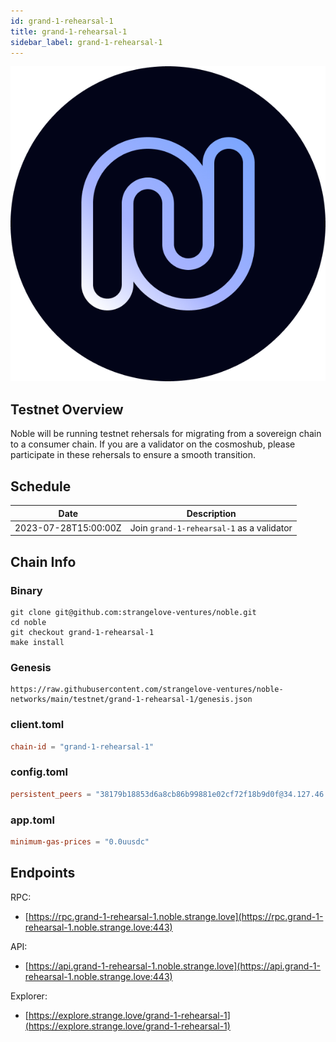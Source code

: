 ```yaml
---
id: grand-1-rehearsal-1
title: grand-1-rehearsal-1
sidebar_label: grand-1-rehearsal-1
---
```


![Noble logo](https://raw.githubusercontent.com/cosmos/chain-registry/master/noble/images/stake.png)

## Testnet Overview
Noble will be running testnet rehersals for migrating from a sovereign chain to a consumer chain. If you are a validator on the cosmoshub, please participate in these rehersals to ensure a smooth transition.

## Schedule

| Date                 | Description                                |
|----------------------|--------------------------------------------|
| 2023-07-28T15:00:00Z | Join `grand-1-rehearsal-1`  as a validator |

## Chain Info

### Binary
```
git clone git@github.com:strangelove-ventures/noble.git
cd noble
git checkout grand-1-rehearsal-1
make install
```

### Genesis
```
https://raw.githubusercontent.com/strangelove-ventures/noble-networks/main/testnet/grand-1-rehearsal-1/genesis.json
```

### client.toml
```toml
chain-id = "grand-1-rehearsal-1"
```

### config.toml
```toml
persistent_peers = "38179b18853d6a8cb86b99881e02cf72f18b9d0f@34.127.46.223:26656,57546d799a1cdef74b9a174052821a6e93636dfc@34.145.87.4:26656,6b76ad22a73897e3c39c7d87b7d12a3b7d690bff@34.168.48.128:26656"
```

### app.toml
```toml
minimum-gas-prices = "0.0uusdc"
```

## Endpoints
RPC: 
* [https://rpc.grand-1-rehearsal-1.noble.strange.love](https://rpc.grand-1-rehearsal-1.noble.strange.love:443)

API: 
* [https://api.grand-1-rehearsal-1.noble.strange.love](https://api.grand-1-rehearsal-1.noble.strange.love:443)  

Explorer: 
* [https://explore.strange.love/grand-1-rehearsal-1](https://explore.strange.love/grand-1-rehearsal-1)